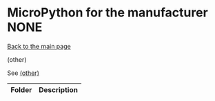# MicroPython for the manufacturer NONE
[Back to the main page](../../readme.md)

(other)

See
[(other)]()
<table>
<thead>
  <th>Folder</th><th>Description</th>
</thead>
<tbody>
</tbody>
</table>
